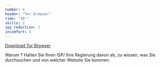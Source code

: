 ```yaml
---
number: 4
header: "Tor browser"
time: "10'"
skills: 2
spy_reduction: 3
incomfort: 4
---
```

[Download Tor Browser](https://www.torproject.org/projects/torbrowser.html.en)

Warum ? Halten Sie Ihren ISP/ Ihre Regierung davon ab, zu wissen, was Sie durchsuchen und von welcher Website Sie kommen.
 
